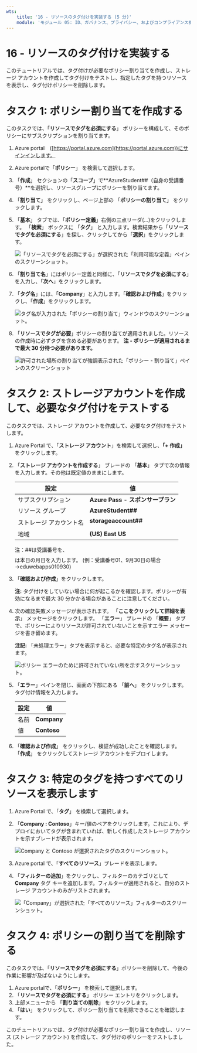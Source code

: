 ```yaml
---
wts:
    title: '16 - リソースのタグ付けを実装する (5 分)'
    module: 'モジュール 05: ID、ガバナンス、プライバシー、およびコンプライアンス機能に関する説明'
---
```

# 16 - リソースのタグ付けを実装する

このチュートリアルでは、タグ付けが必要なポリシー割り当てを作成し、ストレージ アカウントを作成してタグ付けをテストし、指定したタグを持つリソースを表示し、タグ付けポリシーを削除します。

# タスク 1: ポリシー割り当てを作成する 

このタスクでは、「**リソースでタグを必須にする**」 ポリシーを構成して、そのポリシーにサブスクリプションを割り当てます。 

1. Azure portal　([https://portal.azure.com](https://portal.azure.com))にサインインします。

2. Azure portalで「**ポリシー**」 を検索して選択します。

3. 「**作成**」 セクションの「**スコープ**」で**AzureStudent##（自身の受講番号）**を選択し、リソースグループにポリシーを割り当てます。

4. 「**割り当て**」 をクリックし、ページ上部の 「**ポリシーの割り当て**」 をクリックします。

5. 「**基本**」 タブでは、「**ポリシー定義**」右側の三点リーダ(...)をクリックします。 「**検索**」 ボックスに 「**タグ**」 と入力します。検索結果から「**リソースでタグを必須にする**」を探し、クリックしてから「**選択**」をクリックします。

   ![「リソースでタグを必須にする」が選択された「利用可能な定義」ペインのスクリーンショット。](./images/1701.png)

6. 「**割り当て名**」にはポリシー定義と同様に、「**リソースでタグを必須にする**」を入力し、「**次へ**」をクリックします。

7. 「**タグ名**」には、「**Company**」と入力します。「**確認および作成**」をクリックし、「**作成**」をクリックします。

   ![タグ名が入力された「ポリシーの割り当て」ウィンドウのスクリーンショット。](./images/1702.png)

8. 「**リソースでタグが必要**」ポリシーの割り当てが適用されました。リソースの作成時に必ずタグを含める必要があります。
   **注 - ポリシーが適用されるまで最大 30 分待つ必要があります。** 

   ![許可された場所の割り当てが強調表示された「ポリシー - 割り当て」ペインのスクリーンショット](./images/1703.png)

# タスク 2: ストレージアカウントを作成して、必要なタグ付けをテストする

このタスクでは、ストレージ アカウントを作成して、必要なタグ付けをテストします。 

1. Azure Portal で、「**ストレージ アカウント**」を検索して選択し、**「+ 作成」** をクリックします。

2. 「**ストレージ アカウントを作成する**」 ブレードの 「**基本**」 タブで次の情報を入力します。その他は既定値のままにします。

    | 設定 | 値 |
    | --- | --- |
    | サブスクリプション | **Azure Pass - スポンサープラン** |
    | リソース グループ | **AzureStudent##** |
    | ストレージ アカウント名 | **storageaccount##$$$$** |
    | 地域 | **(US) East US** |

    注：##は受講番号を、$$$$は本日の月日を入力します。 (例：受講番号01、9月30日の場合→eduwebapps010930)

    

3. 「**確認および作成**」をクリックします。 

    **注:** タグ付けをしていない場合に何が起こるかを確認します。ポリシーが有効になるまで最大 30 分かかる場合があることに注意してください。

4. 次の確認失敗メッセージが表示されます。 「**ここをクリックして詳細を表示**」 メッセージをクリックします。 「**エラー**」 ブレードの 「**概要**」 タブで、ポリシーによりリソースが許可されていないことを示すエラー メッセージを書き留めます。

    **注記:** 「未処理エラー」タブを表示すると、必要な特定のタグ名が表示されます。 

    ![ポリシー エラーのために許可されていない所を示すスクリーンショット。](./images/1704.png)


5. 「**エラー**」ペインを閉じ、画面の下部にある 「**前へ**」 をクリックします。タグ付け情報を入力します。 

    | 設定 | 値 |
    | --- | --- |
    | 名前 | **Company** |
    | 値 | **Contoso** |

6. 「**確認および作成**」 をクリックし、検証が成功したことを確認します。 「**作成**」 をクリックしてストレージ アカウントをデプロイします。 

# タスク 3: 特定のタグを持つすべてのリソースを表示します

1. Azure Portal で、「**タグ**」 を検索して選択します。

2. 「**Company : Contoso**」キー/値のペアをクリックします。これにより、デプロイにおいてタグが含まれていれば、新しく作成したストレージ アカウントを示すブレードが表示されます。 

   ![Company と Contoso が選択されたタグのスクリーンショット。](./images/1705.png)

3. Azure portal で、「**すべてのリソース**」ブレードを表示します。

4. 「**フィルターの追加**」をクリックし、フィルターのカテゴリとして **Company** タグ キーを追加します。フィルターが適用されると、自分のストレージ アカウントのみがリストされます。

    ![「Company」が選択された「すべてのリソース」フィルターのスクリーンショット。](./images/1706.png)

# タスク 4: ポリシーの割り当てを削除する

このタスクでは、「**リソースでタグを必須にする**」ポリシーを削除して、今後の作業に影響が及ばないようにします。 

1. Azure portalで、「**ポリシー**」 を検索して選択します。
2. 「**リソースでタグを必須にする**」 ポリシー エントリをクリックします。
3. 上部メニューから 「**割り当ての削除**」 をクリックします。
4. 「**はい**」 をクリックして、ポリシー割り当てを削除できることを確認します。

このチュートリアルでは、タグ付けが必要なポリシー割り当てを作成し、リソース (ストレージ アカウント) を作成して、タグ付けのポリシーをテストしました。
